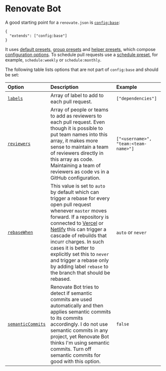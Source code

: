 # Renovate Bot

A good starting point for a `renovate.json` is
[`config:base`](https://docs.renovatebot.com/presets-config/#configbase):

```
{
  "extends": ["config:base"]
}
```

It uses [default presets](https://docs.renovatebot.com/presets-default/),
[group presets](https://docs.renovatebot.com/presets-group/) and
[helper presets](https://docs.renovatebot.com/presets-helpers/), which compose
[configuration options](https://docs.renovatebot.com/configuration-options/). To
schedule pull requests use a
[schedule preset](https://docs.renovatebot.com/presets-schedule/), for example,
`schedule:weekly` or `schedule:monthly`.

The following table lists options that are not part of `config:base` and should
be set:

| Option                                                                                   | Description                                                                                                                                                                                                                                                                                                                                                                                                                                           | Example                              |
| :--------------------------------------------------------------------------------------- | :---------------------------------------------------------------------------------------------------------------------------------------------------------------------------------------------------------------------------------------------------------------------------------------------------------------------------------------------------------------------------------------------------------------------------------------------------- | :----------------------------------- |
| [`labels`](https://docs.renovatebot.com/configuration-options/#labels)                   | Array of label to add to each pull request.                                                                                                                                                                                                                                                                                                                                                                                                           | `["dependencies"]`                   |
| [`reviewers`](https://docs.renovatebot.com/configuration-options/#reviewers)             | Array of people or teams to add as reviewers to each pull request. Even though it is possible to put team names into this array, it makes more sense to maintain a team of reviewers directly in this array as code. Maintaining a team of reviewers as code vs in a GitHub configuration.                                                                                                                                                            | `["<username>", "team:<team-name>"]` |
| [`rebaseWhen`](https://docs.renovatebot.com/configuration-options/#rebasewhen)           | This value is set to `auto` by default which can trigger a rebase for every open pull request whenever `master` moves forward. If a repository is connected to [Vercel](https://vercel.com/) or [Netlify](https://www.netlify.com/) this can trigger a cascade of rebuilds that incurr charges. In such cases it is better to explicitly set this to `never` and trigger a rebase only by adding label `rebase` to the branch that should be rebased. | `auto` or `never`                    |
| [`semanticCommits`](https://docs.renovatebot.com/configuration-options/#semanticcommits) | Renovate Bot tries to detect if semantic commits are used automatically and then applies semantic commits to its commits accordingly. I do not use semantic commits in any project, yet Renovate Bot thinks I'm using semantic commits. Turn off semantic commits for good with this option.                                                                                                                                                          | `false`                              |
